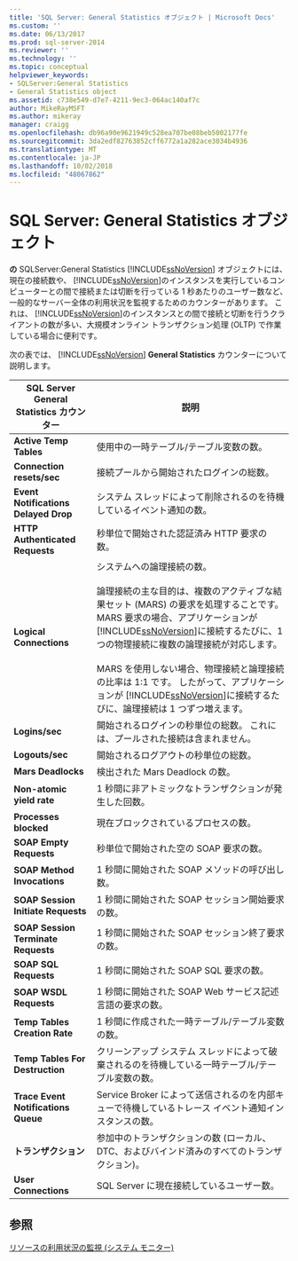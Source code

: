 ```yaml
---
title: 'SQL Server: General Statistics オブジェクト | Microsoft Docs'
ms.custom: ''
ms.date: 06/13/2017
ms.prod: sql-server-2014
ms.reviewer: ''
ms.technology: ''
ms.topic: conceptual
helpviewer_keywords:
- SQLServer:General Statistics
- General Statistics object
ms.assetid: c738e549-d7e7-4211-9ec3-064ac140af7c
author: MikeRayMSFT
ms.author: mikeray
manager: craigg
ms.openlocfilehash: db96a90e9621949c528ea707be08beb5002177fe
ms.sourcegitcommit: 3da2edf82763852cff6772a1a282ace3034b4936
ms.translationtype: MT
ms.contentlocale: ja-JP
ms.lasthandoff: 10/02/2018
ms.locfileid: "48067862"
---
```

# <a name="sql-server-general-statistics-object"></a>SQL Server: General Statistics オブジェクト
  **の** SQLServer:General Statistics [!INCLUDE[ssNoVersion](../../includes/ssnoversion-md.md)] オブジェクトには、現在の接続数や、 [!INCLUDE[ssNoVersion](../../includes/ssnoversion-md.md)]のインスタンスを実行しているコンピューターとの間で接続または切断を行っている 1 秒あたりのユーザー数など、一般的なサーバー全体の利用状況を監視するためのカウンターがあります。 これは、 [!INCLUDE[ssNoVersion](../../includes/ssnoversion-md.md)]のインスタンスとの間で接続と切断を行うクライアントの数が多い、大規模オンライン トランザクション処理 (OLTP) で作業している場合に便利です。  
  
 次の表では、 [!INCLUDE[ssNoVersion](../../includes/ssnoversion-md.md)] **General Statistics** カウンターについて説明します。  
  
|SQL Server General Statistics カウンター|説明|  
|--------------------------------------------|-----------------|  
|**Active Temp Tables**|使用中の一時テーブル/テーブル変数の数。|  
|**Connection resets/sec**|接続プールから開始されたログインの総数。|  
|**Event Notifications Delayed Drop**|システム スレッドによって削除されるのを待機しているイベント通知の数。|  
|**HTTP Authenticated Requests**|秒単位で開始された認証済み HTTP 要求の数。|  
|**Logical Connections**|システムへの論理接続の数。<br /><br /> 論理接続の主な目的は、複数のアクティブな結果セット (MARS) の要求を処理することです。 MARS 要求の場合、アプリケーションが [!INCLUDE[ssNoVersion](../../includes/ssnoversion-md.md)]に接続するたびに、1 つの物理接続に複数の論理接続が対応します。<br /><br /> MARS を使用しない場合、物理接続と論理接続の比率は 1:1 です。 したがって、アプリケーションが [!INCLUDE[ssNoVersion](../../includes/ssnoversion-md.md)]に接続するたびに、論理接続は 1 つずつ増えます。|  
|**Logins/sec**|開始されるログインの秒単位の総数。 これには、プールされた接続は含まれません。|  
|**Logouts/sec**|開始されるログアウトの秒単位の総数。|  
|**Mars Deadlocks**|検出された Mars Deadlock の数。|  
|**Non-atomic yield rate**|1 秒間に非アトミックなトランザクションが発生した回数。|  
|**Processes blocked**|現在ブロックされているプロセスの数。|  
|**SOAP Empty Requests**|秒単位で開始された空の SOAP 要求の数。|  
|**SOAP Method Invocations**|1 秒間に開始された SOAP メソッドの呼び出し数。|  
|**SOAP Session Initiate Requests**|1 秒間に開始された SOAP セッション開始要求の数。|  
|**SOAP Session Terminate Requests**|1 秒間に開始された SOAP セッション終了要求の数。|  
|**SOAP SQL Requests**|1 秒間に開始された SOAP SQL 要求の数。|  
|**SOAP WSDL Requests**|1 秒間に開始された SOAP Web サービス記述言語の要求の数。|  
|**Temp Tables Creation Rate**|1 秒間に作成された一時テーブル/テーブル変数の数。|  
|**Temp Tables For Destruction**|クリーンアップ システム スレッドによって破棄されるのを待機している一時テーブル/テーブル変数の数。|  
|**Trace Event Notifications Queue**|Service Broker によって送信されるのを内部キューで待機しているトレース イベント通知インスタンスの数。|  
|**トランザクション**|参加中のトランザクションの数 (ローカル、DTC、およびバインド済みのすべてのトランザクション)。|  
|**User Connections**|SQL Server に現在接続しているユーザー数。|  
  
## <a name="see-also"></a>参照  
 [リソースの利用状況の監視 &#40;システム モニター&#41;](monitor-resource-usage-system-monitor.md)  
  
  
